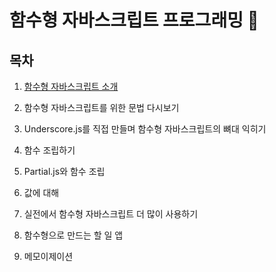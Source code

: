 # 함수형 자바스크립트 프로그래밍 :pencil:

## 목차

1. [함수형 자바스크립트 소개](./1.함수형-자바스크립트-소개)

2. 함수형 자바스크립트를 위한 문법 다시보기

3. Underscore.js를 직접 만들며 함수형 자바스크립트의 뼈대 익히기

4. 함수 조립하기

5. Partial.js와 함수 조립

6. 값에 대해

7. 실전에서 함수형 자바스크립트 더 많이 사용하기

8. 함수형으로 만드는 할 일 앱

9. 메모이제이션
